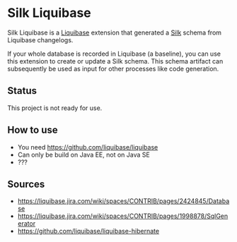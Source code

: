 Silk Liquibase
===============================

Silk Liquibase is a [Liquibase](https://www.liquibase.org/) extension that generated a [Silk](https://github.com/mverleg/silk) schema from Liquibase changelogs.

If your whole database is recorded in Liquibase (a baseline), you can use this extension to create or update a Silk schema. This schema artifact can subsequently be used as input for other processes like code generation.

Status
-------------------------------

This project is not ready for use.



How to use
-------------------------------

* You need https://github.com/liquibase/liquibase
* Can only be build on Java EE, not on Java SE
* ???


Sources
-------------------------------

* https://liquibase.jira.com/wiki/spaces/CONTRIB/pages/2424845/Database
* https://liquibase.jira.com/wiki/spaces/CONTRIB/pages/1998878/SqlGenerator
* https://github.com/liquibase/liquibase-hibernate
